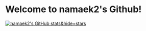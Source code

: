 # Welcome to namaek2's Github!

[![namaek2's GitHub stats](https://github-readme-stats.vercel.app/api?username=namaek2)&hide=stars](https://github.com/namaek2/github-readme-stats)
